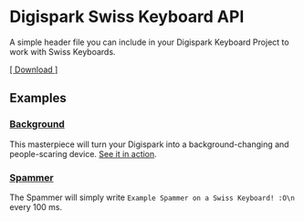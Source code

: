 # Digispark Swiss Keyboard API

A simple header file you can include in your Digispark Keyboard Project to work with Swiss Keyboards.

[[ Download ]](https://raw.githubusercontent.com/timmyrs/Digispark-Swiss-Keyboard-API/master/SwissKeyboard.h)

## Examples

### [Background](https://github.com/timmyrs/Digispark-Swiss-Keyboard-API/blob/master/examples/Background/Background.ino)

This masterpiece will turn your Digispark into a background-changing and people-scaring device. [See it in action](https://twitter.com/timmyrsde/status/870413338592915457).

### [Spammer](https://github.com/timmyrs/Digispark-Swiss-Keyboard-API/blob/master/examples/Spammer/Spammer.ino)

The Spammer will simply write `Example Spammer on a Swiss Keyboard! :O\n` every 100 ms.
